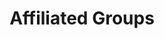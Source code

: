 ---
title: Affiliated Groups
sections:
  - type: secondary_header
    baseUrl: /about
    nav_items:
      - label: Who We Are
        link: /who-are-we
      - label: Our Team
        link: /team
      - label: Join Our Team
        link: /join-our-team
      - label: Affiliated Groups
        link: /affiliated-groups
      - label: Contact Us
        link: /contact-us
  - type: page_title
    title: Affiliated Groups
  - type: content_section
    content: Want to get involved with other clubs? Want to join a team? You've come to the right place to learn more about other clubs and teams affiliated with the ESS!
  - type: flat_cards_section
    title: Sub Associations
    cards:
      - title: Canadian Society for Civil Engineers (CSCE)
        link: https://csce.essaeg.ca
        image: images/ieeeuottawa.png
        description: >-
          CSCE uOttawa Student Chapter provides Civil Engineering Students with a link to the main chapter. For more information visit https://csce.essaeg.ca

      - title: Chemical Engineering Students’ Society (ChESS)
        link: https://chessuo.weebly.com
        image: images/ieeeuottawa.png
        description: >-
          uOttawa ChESS ensures that Chemical Engineering and Biotechnology Students are represented within the ESS and the Faculty. For more information visit https://chessuo.weebly.com

      - title: Mechanical Engineering Students’ Society (MESS)
        link: https://www.mess-segm.ca/home
        image: images/ieeeuottawa.png
        description: >-
          MESS organizes many events throughout the year geared towards Mechanical Engineering Students. For more information visit https://www.mess-segm.ca/home

      - title: Institute of Electrical and Electronics Engineers (IEEE)
        link: https://ieeeuottawa.ca/
        image: images/ieeeuottawa.png
        description: >-
          uOttawa IEEE provides services primarily geared towards electrical, software, and computer engineering students to improve student experience. For more information visit https://ieeeuottawa.ca

      - title: Women in Science and Engineering (WISE)
        link: https://uottawawise.wordpress.com 
        image: images/ieeeuottawa.png
        description: >-
          uOttawa WISE organizes events and provides services geared towards women enrolled in science and engineering programs. For more information visit https://uottawawise.wordpress.com
          
  - type: flat_cards_section
    title: Clubs and Teams
    cards:
      - title: SAE Aerospace
        link: http://www.aerouottawa.com
        image: images/ieeeuottawa.png
        description: >-
          The SAE Aerospace team works to build a 10-ft RC aircraft with the goal of developing a fundamental understanding of flight. For more information click here http://www.aerouottawa.com

      - title: Great Northern Concrete Toboggan Race (GNCTR)
        link: https://facebook.com/uottawatbogg/
        image: images/ieeeuottawa.png
        description: >-
          GNCTR is the largest and oldest engineering competition in Canada. The goal is to build and race a toboggan with a running surface made entirely of concrete. For more information click here https://facebook.com/uottawatbogg/

      - title: uO Rocketry
        link: https://uorocketry.ca
        image: images/ieeeuottawa.png
        description: >-
          The uORocketry team’s goal is to design an experimental sounding rocket up to 10,000ft. For more information click here https://uorocketry.ca
          
      - title: Baja SAE
        link: https://bajauottawa.com
        image: images/ieeeuottawa.png
        description: >-
          The Baja SAE team must design and construct an off-road vehicle that can operate and maneuver efficiently and reliably through any terrain. For more information click here https://bajauottawa.com

      - title: Engineers Without Borders (EWB)
        link: https://ottawau.ewb.ca/en/
        image: images/ieeeuottawa.png
        description: >-
          Engineers Without Borders (EWB) Canada works to support developing communities around the world. For more information click here https://ottawau.ewb.ca/en/

      - title: The Canadian National Concrete Canoe Competition (CNCCC)
        link: https://www.facebook.com/uoconcretecanoe
        image: images/ieeeuottawa.png
        description: >-
          The Canadian National Concrete Canoe Competition (CNCCC) is a 25-year-old civil engineering competition that challenges universities across the nation in an endeavour to build the best canoe out of concrete. For more information click here https://www.facebook.com/uoconcretecanoe

template: advanced
---